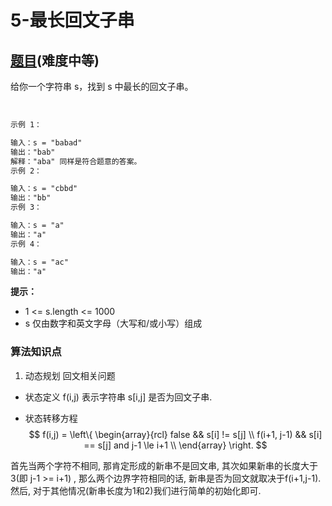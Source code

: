 # 5-最长回文子串

## [题目](https://leetcode-cn.com/problems/longest-palindromic-substring/)(难度中等)

给你一个字符串 s，找到 s 中最长的回文子串。

 
~~~markdown
示例 1：

输入：s = "babad"
输出："bab"
解释："aba" 同样是符合题意的答案。
示例 2：

输入：s = "cbbd"
输出："bb"
示例 3：

输入：s = "a"
输出："a"
示例 4：

输入：s = "ac"
输出："a"
~~~

**提示：**
- 1 <= s.length <= 1000
- s 仅由数字和英文字母（大写和/或小写）组成

### 算法知识点
1. 动态规划 回文相关问题

- 状态定义
f(i,j) 表示字符串 s[i,j] 是否为回文子串.

- 状态转移方程
$$
f(i,j) = \left\{
    \begin{array}{rcl}
        false && s[i] != s[j] \\
        f(i+1, j-1) && s[i] == s[j] and j-1 \le i+1 \\
    \end{array}
\right.
$$

首先当两个字符不相同, 那肯定形成的新串不是回文串, 其次如果新串的长度大于3(即 j-1 >= i+1) , 那么两个边界字符相同的话, 新串是否为回文就取决于f(i+1,j-1). 然后, 对于其他情况(新串长度为1和2)我们进行简单的初始化即可.

